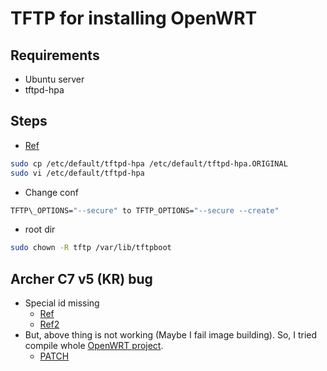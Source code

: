 # TFTP for installing OpenWRT

## Requirements
- Ubuntu server
- tftpd-hpa

## Steps
- [Ref](https://help.ubuntu.com/community/TFTP)
```bash
sudo cp /etc/default/tftpd-hpa /etc/default/tftpd-hpa.ORIGINAL
sudo vi /etc/default/tftpd-hpa
```

- Change conf
```bash
TFTP\_OPTIONS="--secure" to TFTP_OPTIONS="--secure --create"
```

- root dir
```bash
sudo chown -R tftp /var/lib/tftpboot
```

## Archer C7 v5 (KR) bug
  - Special id missing
    - [Ref](https://forum.openwrt.org/t/support-for-tp-link-archer-c7-v5-ru/28402)
    - [Ref2](https://forum.openwrt.org/t/tp-link-archer-c7-v5-factory-bin-wont-load/22657)
  - But, above thing is not working (Maybe I fail image building). So, I tried compile whole [OpenWRT project](https://github.com/openwrt/openwrt).
    - [PATCH](http://lists.infradead.org/pipermail/openwrt-devel/2019-March/016296.html)
